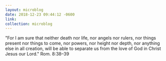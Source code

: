 ```yaml
---
layout: microblog
date: 2018-12-23 09:44:12 -0600
link: 
collection: microblog
---
```

"For I am sure that neither death nor life, nor angels nor rulers, nor things present nor things to come, nor powers, nor height nor depth, nor anything else in all creation, will be able to separate us from the love of God in Christ Jesus our Lord." Rom. 8:38–39
